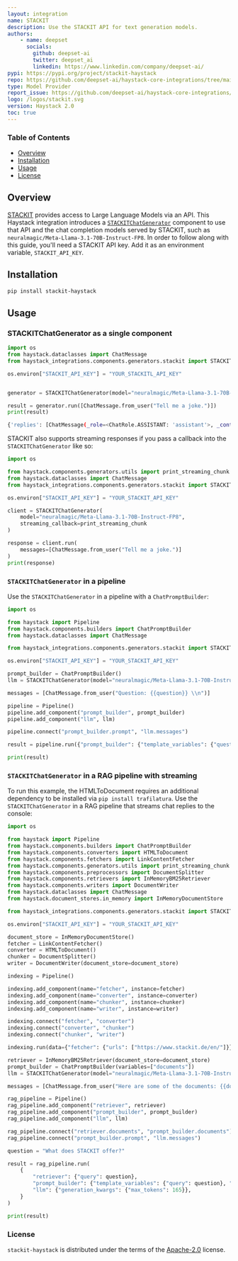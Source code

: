 ```yaml
---
layout: integration
name: STACKIT
description: Use the STACKIT API for text generation models.
authors:
    - name: deepset 
      socials:
        github: deepset-ai
        twitter: deepset_ai
        linkedin: https://www.linkedin.com/company/deepset-ai/
pypi: https://pypi.org/project/stackit-haystack
repo: https://github.com/deepset-ai/haystack-core-integrations/tree/main/integrations/stackit
type: Model Provider
report_issue: https://github.com/deepset-ai/haystack-core-integrations/issues
logo: /logos/stackit.svg
version: Haystack 2.0
toc: true
---
```

### **Table of Contents**
- [Overview](#overview)
- [Installation](#installation)
- [Usage](#usage)
- [License](#license)

## Overview
[STACKIT](https://www.stackit.de/en/) provides access to Large Language Models via an API.
This Haystack integration introduces a [`STACKITChatGenerator`](https://docs.haystack.deepset.ai/docs/stackitchatgenerator) component to use that API and the chat completion models served by STACKIT, such as `neuralmagic/Meta-Llama-3.1-70B-Instruct-FP8`.
In order to follow along with this guide, you'll need a STACKIT API key. Add it as an environment variable, `STACKIT_API_KEY`.

## Installation

```bash
pip install stackit-haystack
```

## Usage
### STACKITChatGenerator as a single component
```python
import os
from haystack.dataclasses import ChatMessage
from haystack_integrations.components.generators.stackit import STACKITChatGenerator

os.environ["STACKIT_API_KEY"] = "YOUR_STACKITL_API_KEY"


generator = STACKITChatGenerator(model="neuralmagic/Meta-Llama-3.1-70B-Instruct-FP8")

result = generator.run([ChatMessage.from_user("Tell me a joke.")])
print(result)
```
```bash
{'replies': [ChatMessage(_role=<ChatRole.ASSISTANT: 'assistant'>, _content=[TextContent(text='A man walked into a library and asked the librarian, "Do you have any books on Pavlov\'s dogs and Schrödinger\'s cat?" \n\nThe librarian replied, "It rings a bell, but I\'m not sure if it\'s here or not."')], _name=None, _meta={'model': 'neuralmagic/Meta-Llama-3.1-70B-Instruct-FP8', 'index': 0, 'finish_reason': 'stop', 'usage': {'completion_tokens': 55, 'prompt_tokens': 40, 'total_tokens': 95, 'completion_tokens_details': None, 'prompt_tokens_details': None}})]}
```
STACKIT also supports streaming responses if you pass a callback into the `STACKITChatGenerator` like so:

```python
import os

from haystack.components.generators.utils import print_streaming_chunk
from haystack.dataclasses import ChatMessage
from haystack_integrations.components.generators.stackit import STACKITChatGenerator

os.environ["STACKIT_API_KEY"] = "YOUR_STACKIT_API_KEY"

client = STACKITChatGenerator(
    model="neuralmagic/Meta-Llama-3.1-70B-Instruct-FP8",
    streaming_callback=print_streaming_chunk
)

response = client.run(
    messages=[ChatMessage.from_user("Tell me a joke.")]
)
print(response)
```

### `STACKITChatGenerator` in a pipeline

Use the `STACKITChatGenerator` in a pipeline with a `ChatPromptBuilder`:

```python
import os

from haystack import Pipeline
from haystack.components.builders import ChatPromptBuilder
from haystack.dataclasses import ChatMessage

from haystack_integrations.components.generators.stackit import STACKITChatGenerator

os.environ["STACKIT_API_KEY"] = "YOUR_STACKIT_API_KEY"

prompt_builder = ChatPromptBuilder()
llm = STACKITChatGenerator(model="neuralmagic/Meta-Llama-3.1-70B-Instruct-FP8")

messages = [ChatMessage.from_user("Question: {{question}} \\n")]

pipeline = Pipeline()
pipeline.add_component("prompt_builder", prompt_builder)
pipeline.add_component("llm", llm)

pipeline.connect("prompt_builder.prompt", "llm.messages")

result = pipeline.run({"prompt_builder": {"template_variables": {"question": "Tell me a joke."}, "template": messages}})

print(result)
```

### `STACKITChatGenerator` in a RAG pipeline with streaming
To run this example, the HTMLToDocument requires an additional dependency to be installed via `pip install trafilatura`.
Use the `STACKITChatGenerator` in a RAG pipeline that streams chat replies to the console:

```python
import os

from haystack import Pipeline
from haystack.components.builders import ChatPromptBuilder
from haystack.components.converters import HTMLToDocument
from haystack.components.fetchers import LinkContentFetcher
from haystack.components.generators.utils import print_streaming_chunk
from haystack.components.preprocessors import DocumentSplitter
from haystack.components.retrievers import InMemoryBM25Retriever
from haystack.components.writers import DocumentWriter
from haystack.dataclasses import ChatMessage
from haystack.document_stores.in_memory import InMemoryDocumentStore

from haystack_integrations.components.generators.stackit import STACKITChatGenerator

os.environ["STACKIT_API_KEY"] = "YOUR_STACKIT_API_KEY"

document_store = InMemoryDocumentStore()
fetcher = LinkContentFetcher()
converter = HTMLToDocument()
chunker = DocumentSplitter()
writer = DocumentWriter(document_store=document_store)

indexing = Pipeline()

indexing.add_component(name="fetcher", instance=fetcher)
indexing.add_component(name="converter", instance=converter)
indexing.add_component(name="chunker", instance=chunker)
indexing.add_component(name="writer", instance=writer)

indexing.connect("fetcher", "converter")
indexing.connect("converter", "chunker")
indexing.connect("chunker", "writer")

indexing.run(data={"fetcher": {"urls": ["https://www.stackit.de/en/"]}})

retriever = InMemoryBM25Retriever(document_store=document_store)
prompt_builder = ChatPromptBuilder(variables=["documents"])
llm = STACKITChatGenerator(model="neuralmagic/Meta-Llama-3.1-70B-Instruct-FP8", streaming_callback=print_streaming_chunk)

messages = [ChatMessage.from_user("Here are some of the documents: {{documents}} \\n Question: {{query}} \\n Answer:")]

rag_pipeline = Pipeline()
rag_pipeline.add_component("retriever", retriever)
rag_pipeline.add_component("prompt_builder", prompt_builder)
rag_pipeline.add_component("llm", llm)

rag_pipeline.connect("retriever.documents", "prompt_builder.documents")
rag_pipeline.connect("prompt_builder.prompt", "llm.messages")

question = "What does STACKIT offer?"

result = rag_pipeline.run(
    {
        "retriever": {"query": question},
        "prompt_builder": {"template_variables": {"query": question}, "template": messages},
        "llm": {"generation_kwargs": {"max_tokens": 165}},
    }
)

print(result)
```

### License

`stackit-haystack` is distributed under the terms of the [Apache-2.0](https://spdx.org/licenses/Apache-2.0.html) license.
